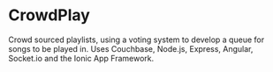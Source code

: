 # CrowdPlay
Crowd sourced playlists, using a voting system to develop a queue for songs to be played in. Uses Couchbase, Node.js, Express, Angular, Socket.io and the Ionic App Framework.

